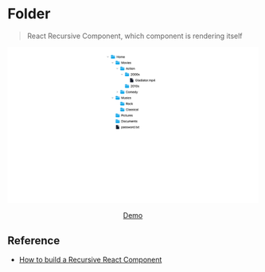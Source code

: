# Folder

> React Recursive Component, which component is rendering itself

![](./public/screenshot.png)

<div align="center">
  <a href="https://file-system-mia.vercel.app" target="_blank">Demo</a>
</div>

## Reference

- [How to build a Recursive React Component](https://youtu.be/6UU2Ey4KZr8?si=rzIiDpm-Brzilzbs)
